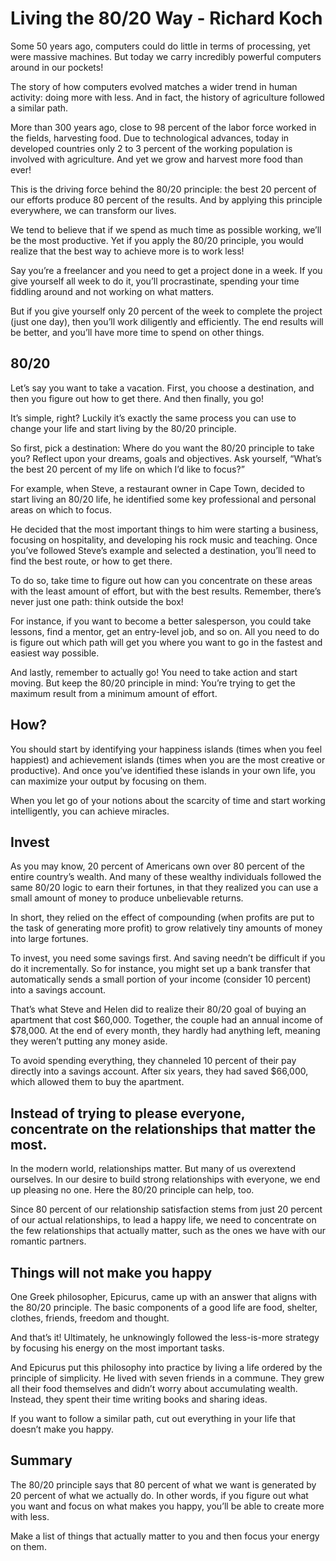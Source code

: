 # Living the 80/20 Way - Richard Koch

Some 50 years ago, computers could do little in terms of processing, yet were massive machines. But today we carry incredibly powerful computers around in our pockets!

The story of how computers evolved matches a wider trend in human activity: doing more with less. And in fact, the history of agriculture followed a similar path.

More than 300 years ago, close to 98 percent of the labor force worked in the fields, harvesting food. Due to technological advances, today in developed countries only 2 to 3 percent of the working population is involved with agriculture.
And yet we grow and harvest more food than ever!

This is the driving force behind the 80/20 principle: the best 20 percent of our efforts produce 80 percent of the results. And by applying this principle everywhere, we can transform our lives.

We tend to believe that if we spend as much time as possible working, we’ll be the most productive. Yet if you apply the 80/20 principle, you would realize that the best way to achieve more is to work less!

Say you’re a freelancer and you need to get a project done in a week. If you give yourself all week to do it, you’ll procrastinate, spending your time fiddling
around and not working on what matters.

But if you give yourself only 20 percent of the week to complete the project (just one day), then you’ll work diligently and efficiently. The end results will be better, and you’ll have more time to spend on other things.

## 80/20

Let’s say you want to take a vacation. First, you choose a destination, and then you figure out how to get there. And then finally, you go!

It’s simple, right? Luckily it’s exactly the same process you can use to change your life and start living by the 80/20 principle.

So first, pick a destination: Where do you want the 80/20 principle to take you?
Reflect upon your dreams, goals and objectives. Ask yourself, “What’s the best 20 percent of my life on which I’d like to focus?”

For example, when Steve, a restaurant owner in Cape Town, decided to start living an 80/20 life, he identified some key professional and personal areas on which to focus.

He decided that the most important things to him were starting a business, focusing on hospitality, and developing his rock music and teaching.
Once you’ve followed Steve’s example and selected a destination, you’ll need to find the best route, or how to get there.

To do so, take time to figure out how can you concentrate on these areas with the least amount of effort, but with the best results. Remember, there’s never just one path: think outside the box!

For instance, if you want to become a better salesperson, you could take lessons, find a mentor, get an entry-level job, and so on. All you need to do is figure out which path will get you where you want to go in the fastest and easiest way possible.

And lastly, remember to actually go!
You need to take action and start moving. But keep the 80/20 principle in mind: You’re trying to get the maximum result from a minimum amount of effort.

## How?

You should start by identifying your happiness islands (times when you feel happiest) and achievement islands (times when you are
the most creative or productive). And once you’ve identified these islands in your own life, you can maximize your output by focusing on them.

When you let go of your notions about the scarcity of time and start working intelligently, you can achieve miracles.

## Invest

As you may know, 20 percent of Americans own over 80 percent of the entire country’s wealth.
And many of these wealthy individuals followed the same 80/20 logic to earn their fortunes, in that they realized you can use a small amount of money to produce unbelievable returns.

In short, they relied on the effect of compounding (when profits are put to the task of generating more profit) to grow relatively tiny amounts of money into large fortunes.

To invest, you need some savings first. And saving needn’t be difficult if you do it incrementally. So for instance, you might set up a bank transfer that automatically sends a small portion of your income (consider 10 percent) into a savings account.

That’s what Steve and Helen did to realize
their 80/20 goal of buying an apartment that cost $60,000. Together, the couple had an annual income of $78,000. At the end of every month, they hardly had anything left, meaning they weren’t putting any money aside.

To avoid spending everything, they channeled 10 percent of their pay directly into a savings account. After six years, they had saved $66,000, which allowed them to buy the apartment.

## Instead of trying to please everyone, concentrate on the relationships that matter the most.


In the modern world, relationships matter. But many of us overextend ourselves. In our desire to build strong relationships with everyone, we end up pleasing no one.
Here the 80/20 principle can help, too.

Since 80 percent of our relationship satisfaction stems from just 20 percent of our actual relationships, to lead a happy life, we need to concentrate on the few relationships that actually matter, such as the ones we have with our romantic partners.

## Things will not make you happy

One Greek philosopher, Epicurus, came up with an answer that aligns with the 80/20 principle. The basic components of a good life are food, shelter, clothes, friends, freedom and thought.

And that’s it! Ultimately, he unknowingly followed the less-is-more strategy by focusing his energy on the most important tasks.


And Epicurus put this philosophy into practice by living a life ordered by the principle of simplicity. He lived with seven friends in a commune. They grew all their food themselves and didn’t worry about accumulating wealth. Instead, they spent their time writing books and sharing ideas.

If you want to follow a similar path, cut out everything in your life that doesn’t make you happy.

## Summary

The 80/20 principle says that 80 percent of what we want is generated by 20 percent of what we actually do. In other words, if you figure out what you want and focus on what makes you happy, you’ll be able to create more with less.

Make a list of things that actually matter to you and then focus your energy on them.
